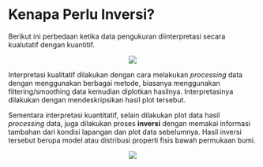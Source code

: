 # Kenapa Perlu Inversi?

Berikut ini perbedaan ketika data pengukuran diinterpretasi secara kualutatif dengan kuantitif.

<p align = "center">
    <a href="https://gif.eos.ubc.ca/IAG">
        <img align="center" src="tutorials/why-inversion.png" />
    </a>
    <!-- **Gambar** - Interpretasi parameter fisis bawah permukaan dengan data[^1] -->
</p>

Interpretasi kualitatif dilakukan dengan cara melakukan *processing* data dengan menggunakan berbagai metode, biasanya menggunakan filtering/smoothing data kemudian diplotkan hasilnya. Interpretasinya dilakukan dengan mendeskripsikan hasil plot tersebut.

Sementara interpretasi kuantitatif, selain dilakukan plot data hasil *processing* data, juga dilakukan proses **inversi** dengan memakai informasi tambahan dari kondisi lapangan dan plot data sebelumnya. Hasil inversi tersebut berupa model atau distribusi properti fisis bawah permukaan bumi.

<p align = "center">
    <a href="https://gif.eos.ubc.ca/IAG">
        <img align="center" src="tutorials/inversion.png" />
    </a>
    <!-- **Gambar** - Interpretasi parameter fisis bawah permukaan dengan data[^1] -->
</p>

[^1]: Inversion Concept : Introduction Geophysical Inversion. Website: https://gif.eos.ubc.ca/IAG